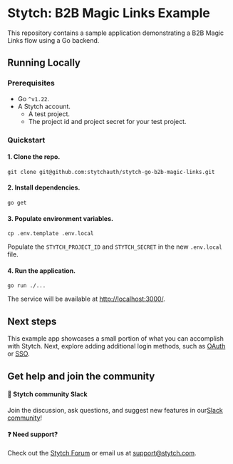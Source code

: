 # Stytch: B2B Magic Links Example

This repository contains a sample application demonstrating a B2B Magic Links
flow using a Go backend.

## Running Locally

### Prerequisites

- Go `^v1.22`.
- A Stytch account.
    - A test project.
    - The project id and project secret for your test project.

### Quickstart

#### 1. Clone the repo.

```shell
git clone git@github.com:stytchauth/stytch-go-b2b-magic-links.git
```

#### 2. Install dependencies.

```shell
go get
```

#### 3. Populate environment variables.

```shell
cp .env.template .env.local
```

Populate the `STYTCH_PROJECT_ID` and `STYTCH_SECRET` in the new `.env.local` file.

#### 4. Run the application.

```shell
go run ./...
```

The service will be available at [http://localhost:3000/](http://localhost:3000/).

## Next steps

This example app showcases a small portion of what you can accomplish with Stytch. Next, explore adding additional login methods, such as [OAuth](https://stytch.com/docs/b2b/guides/oauth/initial-setup) or [SSO](https://stytch.com/docs/b2b/guides/sso/initial-setup).

## Get help and join the community

#### :speech_balloon: Stytch community Slack

Join the discussion, ask questions, and suggest new features in our ​[Slack community](https://stytch.com/docs/resources/support/overview)!

#### :question: Need support?

Check out the [Stytch Forum](https://forum.stytch.com/) or email us at [support@stytch.com](mailto:support@stytch.com).
